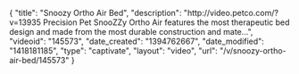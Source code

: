 {
    "title": "Snoozy Ortho Air Bed",
    "description": "http:\/\/video.petco.com\/?v=13935 Precision Pet SnooZZy Ortho Air features the most therapeutic bed design and made from the most durable construction and mate...",
    "videoid": "145573",
    "date_created": "1394762667",
    "date_modified": "1418181185",
    "type": "captivate",
    "layout": "video",
    "url": "\/v\/snoozy-ortho-air-bed\/145573"
}